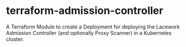 # terraform-admission-controller
A Terraform Module to create a Deployment for deploying the Lacework Admission Controller (and optionally Proxy Scanner) in a Kubernetes cluster.
